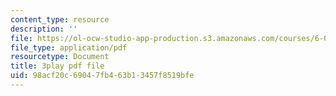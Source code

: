 ```yaml
---
content_type: resource
description: ''
file: https://ol-ocw-studio-app-production.s3.amazonaws.com/courses/6-004-computation-structures-spring-2017/98acf20c69047fb463b13457f8519bfe_q38KAGAKORk.pdf
file_type: application/pdf
resourcetype: Document
title: 3play pdf file
uid: 98acf20c-6904-7fb4-63b1-3457f8519bfe
---
```

